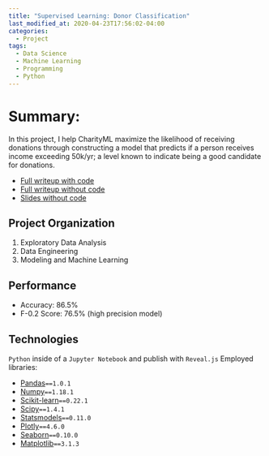 ```yaml
---
title: "Supervised Learning: Donor Classification"
last_modified_at: 2020-04-23T17:56:02-04:00
categories:
  - Project
tags:
  - Data Science
  - Machine Learning
  - Programming
  - Python
---
```

# Summary:
In this project, I help CharityML maximize the likelihood of receiving donations through constructing a model that predicts if a person receives income exceeding 50k/yr; a level known to indicate being a good candidate for donations.

* [Full writeup with code](https://quantchris.com/assets/ml/sup_charity/WIP_Class_Code.html)
* [Full writeup without code](https://quantchris.com/assets/ml/sup_charity/WIP_Class_No_Code.html)
* [Slides without code](https://quantchris.com/assets/ml/sup_charity/WIP_Class_Slides.html)

## Project Organization
1. Exploratory Data Analysis
2. Data Engineering
3. Modeling and Machine Learning

## Performance
* Accuracy: 86.5%
* F-0.2 Score: 76.5% (high precision model)

## Technologies
`Python` inside of a `Jupyter Notebook` and publish with `Reveal.js`
Employed libraries:
* [Pandas](https://pandas.pydata.org/docs/#)`==1.0.1`
* [Numpy](https://numpy.org/doc/1.18/)`==1.18.1`
* [Scikit-learn](https://scikit-learn.org/stable/)`==0.22.1`
* [Scipy](https://docs.scipy.org/doc/scipy/reference/index.html)`==1.4.1`
* [Statsmodels](https://www.statsmodels.org/stable/index.html)`==0.11.0`
* [Plotly](https://plotly.com/python/)`==4.6.0`
* [Seaborn](https://seaborn.pydata.org)`==0.10.0`
* [Matplotlib](https://matplotlib.org/3.2.1/contents.html)`==3.1.3`
